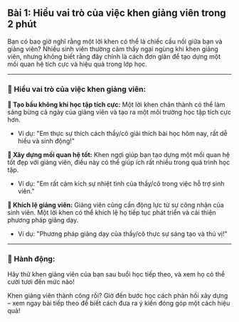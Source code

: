 ## Bài 1: Hiểu vai trò của việc khen giảng viên trong 2 phút

Bạn có bao giờ nghĩ rằng một lời khen có thể là chiếc cầu nối giữa bạn và giảng viên? Nhiều sinh viên thường cảm thấy ngại ngùng khi khen giảng viên, nhưng không biết rằng đây chính là cách đơn giản để tạo dựng một mối quan hệ tích cực và hiệu quả trong lớp học.

---

### 📌 Hiểu vai trò của việc khen giảng viên:

**🔹 Tạo bầu không khí học tập tích cực:**
Một lời khen chân thành có thể làm sáng bừng cả ngày của giảng viên và tạo ra một môi trường học tập tích cực hơn.

- Ví dụ: "Em thực sự thích cách thầy/cô giải thích bài học hôm nay, rất dễ hiểu và sinh động!"

**🔹 Xây dựng mối quan hệ tốt:**
Khen ngợi giúp bạn tạo dựng một mối quan hệ tốt đẹp với giảng viên, điều này có thể giúp ích rất nhiều trong quá trình học tập.

- Ví dụ: "Em rất cảm kích sự nhiệt tình của thầy/cô trong việc hỗ trợ sinh viên."

**🔹 Khích lệ giảng viên:**
Giảng viên cũng cần động lực từ sự công nhận của sinh viên. Một lời khen có thể khích lệ họ tiếp tục phát triển và cải thiện phương pháp giảng dạy.

- Ví dụ: "Phương pháp giảng dạy của thầy/cô thực sự sáng tạo và thú vị!"

---

### 🚀 Hành động:

Hãy thử khen giảng viên của bạn sau buổi học tiếp theo, và xem họ có thể cười tươi đến mức nào!

Khen giảng viên thành công rồi? Giờ đến bước học cách phản hồi xây dựng – xem ngay bài tiếp theo để biết cách đưa ra ý kiến đóng góp một cách hiệu quả!